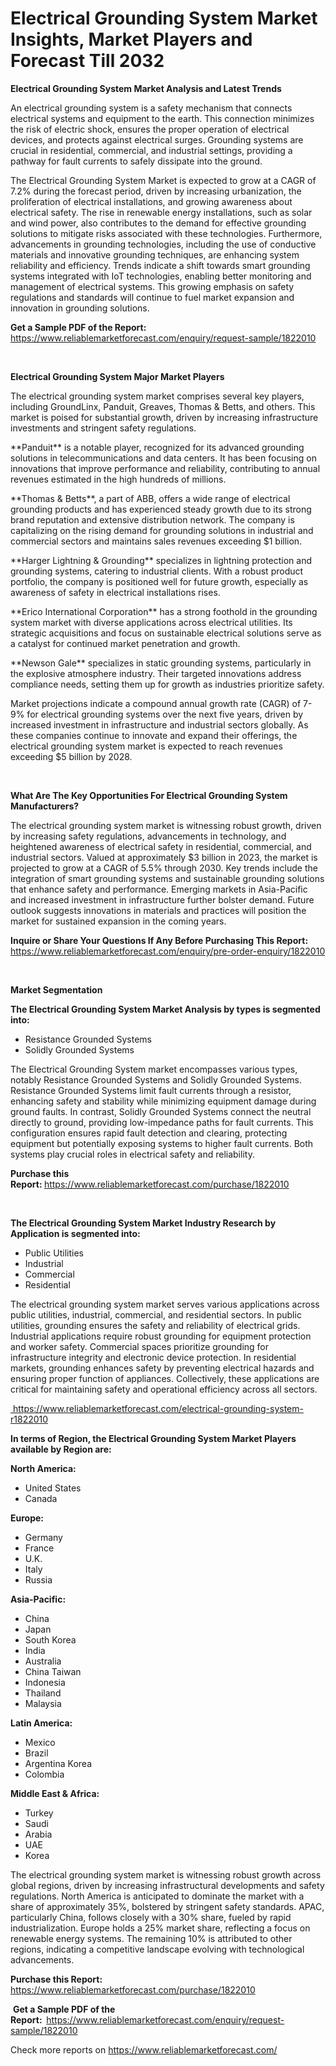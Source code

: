 <p><h1>Electrical Grounding System Market Insights, Market Players and Forecast Till 2032</h1></p><p><strong>Electrical Grounding System Market Analysis and Latest Trends</strong></p>
<p><p>An electrical grounding system is a safety mechanism that connects electrical systems and equipment to the earth. This connection minimizes the risk of electric shock, ensures the proper operation of electrical devices, and protects against electrical surges. Grounding systems are crucial in residential, commercial, and industrial settings, providing a pathway for fault currents to safely dissipate into the ground.</p><p>The Electrical Grounding System Market is expected to grow at a CAGR of 7.2% during the forecast period, driven by increasing urbanization, the proliferation of electrical installations, and growing awareness about electrical safety. The rise in renewable energy installations, such as solar and wind power, also contributes to the demand for effective grounding solutions to mitigate risks associated with these technologies. Furthermore, advancements in grounding technologies, including the use of conductive materials and innovative grounding techniques, are enhancing system reliability and efficiency. Trends indicate a shift towards smart grounding systems integrated with IoT technologies, enabling better monitoring and management of electrical systems. This growing emphasis on safety regulations and standards will continue to fuel market expansion and innovation in grounding solutions.</p></p>
<p><strong>Get a Sample PDF of the Report:&nbsp;</strong> <a href="https://www.reliablemarketforecast.com/enquiry/request-sample/1822010?utm_campaign=1720&utm_medium=2&utm_source=Github&utm_content=ia&utm_term=18022025&utm_id=electrical-grounding-system">https://www.reliablemarketforecast.com/enquiry/request-sample/1822010</a></p>
<p>&nbsp;</p>
<p><strong>Electrical Grounding System Major Market Players</strong></p>
<p><p>The electrical grounding system market comprises several key players, including GroundLinx, Panduit, Greaves, Thomas & Betts, and others. This market is poised for substantial growth, driven by increasing infrastructure investments and stringent safety regulations.</p><p>**Panduit** is a notable player, recognized for its advanced grounding solutions in telecommunications and data centers. It has been focusing on innovations that improve performance and reliability, contributing to annual revenues estimated in the high hundreds of millions.</p><p>**Thomas & Betts**, a part of ABB, offers a wide range of electrical grounding products and has experienced steady growth due to its strong brand reputation and extensive distribution network. The company is capitalizing on the rising demand for grounding solutions in industrial and commercial sectors and maintains sales revenues exceeding $1 billion.</p><p>**Harger Lightning & Grounding** specializes in lightning protection and grounding systems, catering to industrial clients. With a robust product portfolio, the company is positioned well for future growth, especially as awareness of safety in electrical installations rises.</p><p>**Erico International Corporation** has a strong foothold in the grounding system market with diverse applications across electrical utilities. Its strategic acquisitions and focus on sustainable electrical solutions serve as a catalyst for continued market penetration and growth.</p><p>**Newson Gale** specializes in static grounding systems, particularly in the explosive atmosphere industry. Their targeted innovations address compliance needs, setting them up for growth as industries prioritize safety.</p><p>Market projections indicate a compound annual growth rate (CAGR) of 7-9% for electrical grounding systems over the next five years, driven by increased investment in infrastructure and industrial sectors globally. As these companies continue to innovate and expand their offerings, the electrical grounding system market is expected to reach revenues exceeding $5 billion by 2028.</p></p>
<p>&nbsp;</p>
<p><strong>What Are The Key Opportunities For Electrical Grounding System Manufacturers?</strong></p>
<p><p>The electrical grounding system market is witnessing robust growth, driven by increasing safety regulations, advancements in technology, and heightened awareness of electrical safety in residential, commercial, and industrial sectors. Valued at approximately $3 billion in 2023, the market is projected to grow at a CAGR of 5.5% through 2030. Key trends include the integration of smart grounding systems and sustainable grounding solutions that enhance safety and performance. Emerging markets in Asia-Pacific and increased investment in infrastructure further bolster demand. Future outlook suggests innovations in materials and practices will position the market for sustained expansion in the coming years.</p></p>
<p><strong>Inquire or Share Your Questions If Any Before Purchasing This Report:</strong> <a href="https://www.reliablemarketforecast.com/enquiry/pre-order-enquiry/1822010?utm_campaign=1720&utm_medium=2&utm_source=Github&utm_content=ia&utm_term=18022025&utm_id=electrical-grounding-system">https://www.reliablemarketforecast.com/enquiry/pre-order-enquiry/1822010</a></p>
<p>&nbsp;</p>
<p><strong>Market Segmentation</strong></p>
<p><strong>The Electrical Grounding System Market Analysis by types is segmented into:</strong></p>
<p><ul><li>Resistance Grounded Systems</li><li>Solidly Grounded Systems</li></ul></p>
<p><p>The Electrical Grounding System market encompasses various types, notably Resistance Grounded Systems and Solidly Grounded Systems. Resistance Grounded Systems limit fault currents through a resistor, enhancing safety and stability while minimizing equipment damage during ground faults. In contrast, Solidly Grounded Systems connect the neutral directly to ground, providing low-impedance paths for fault currents. This configuration ensures rapid fault detection and clearing, protecting equipment but potentially exposing systems to higher fault currents. Both systems play crucial roles in electrical safety and reliability.</p></p>
<p><strong>Purchase this Report:&nbsp;</strong><a href="https://www.reliablemarketforecast.com/purchase/1822010?utm_campaign=1720&utm_medium=2&utm_source=Github&utm_content=ia&utm_term=18022025&utm_id=electrical-grounding-system">https://www.reliablemarketforecast.com/purchase/1822010</a></p>
<p>&nbsp;</p>
<p><strong>The Electrical Grounding System Market Industry Research by Application is segmented into:</strong></p>
<p><ul><li>Public Utilities</li><li>Industrial</li><li>Commercial</li><li>Residential</li></ul></p>
<p><p>The electrical grounding system market serves various applications across public utilities, industrial, commercial, and residential sectors. In public utilities, grounding ensures the safety and reliability of electrical grids. Industrial applications require robust grounding for equipment protection and worker safety. Commercial spaces prioritize grounding for infrastructure integrity and electronic device protection. In residential markets, grounding enhances safety by preventing electrical hazards and ensuring proper function of appliances. Collectively, these applications are critical for maintaining safety and operational efficiency across all sectors.</p></p>
<p><a href="https://www.reliablemarketforecast.com/electrical-grounding-system-r1822010?utm_campaign=1720&utm_medium=2&utm_source=Github&utm_content=ia&utm_term=18022025&utm_id=electrical-grounding-system">&nbsp;https://www.reliablemarketforecast.com/electrical-grounding-system-r1822010</a></p>
<p><strong>In terms of Region, the Electrical Grounding System Market Players available by Region are:</strong></p>
<p>
    <p> <strong> North America: </strong>
        <ul>
            <li>United States</li>
            <li>Canada</li>
        </ul>
        </p> 
    <p> <strong> Europe: </strong>
        <ul>
            <li>Germany</li>
            <li>France</li>
            <li>U.K.</li>
            <li>Italy</li>
            <li>Russia</li>
        </ul>
        </p> 
    <p> <strong> Asia-Pacific: </strong>
        <ul>
            <li>China</li>
            <li>Japan</li>
            <li>South Korea</li>
            <li>India</li>
            <li>Australia</li>
            <li>China Taiwan</li>
            <li>Indonesia</li>
            <li>Thailand</li>
            <li>Malaysia</li>
        </ul>
        </p> 
    <p> <strong> Latin America: </strong>
        <ul>
            <li>Mexico</li>
            <li>Brazil</li>
            <li>Argentina Korea</li>
            <li>Colombia</li>
        </ul>
        </p> 
    <p> <strong> Middle East & Africa: </strong>
        <ul>
            <li>Turkey</li>
            <li>Saudi</li>
            <li>Arabia</li>
            <li>UAE</li>
            <li>Korea</li>
        </ul>
    </p>
    </p>
<p><p>The electrical grounding system market is witnessing robust growth across global regions, driven by increasing infrastructural developments and safety regulations. North America is anticipated to dominate the market with a share of approximately 35%, bolstered by stringent safety standards. APAC, particularly China, follows closely with a 30% share, fueled by rapid industrialization. Europe holds a 25% market share, reflecting a focus on renewable energy systems. The remaining 10% is attributed to other regions, indicating a competitive landscape evolving with technological advancements.</p></p>
<p><strong>Purchase this Report: </strong><a href="https://www.reliablemarketforecast.com/purchase/1822010?utm_campaign=1720&utm_medium=2&utm_source=Github&utm_content=ia&utm_term=18022025&utm_id=electrical-grounding-system">https://www.reliablemarketforecast.com/purchase/1822010</a></p>
<p>&nbsp;<strong>Get a Sample PDF of the Report:&nbsp;&nbsp;</strong><a href="https://www.reliablemarketforecast.com/enquiry/request-sample/1822010?utm_campaign=1720&utm_medium=2&utm_source=Github&utm_content=ia&utm_term=18022025&utm_id=electrical-grounding-system">https://www.reliablemarketforecast.com/enquiry/request-sample/1822010</a></p>
<p><strong></strong></p>
<p>Check more reports on <a href="https://www.reliablemarketforecast.com/?utm_campaign=1720&utm_medium=2&utm_source=Github&utm_content=ia&utm_term=18022025&utm_id=electrical-grounding-system">https://www.reliablemarketforecast.com/</a></p>